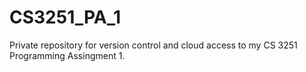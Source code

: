 # CS3251_PA_1
Private repository for version control and cloud access to my CS 3251 Programming Assingment 1.
